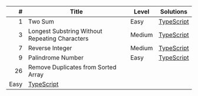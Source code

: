 | #  | Title  | Level | Solutions | 
|---:|---|---|---| 
| 1  | Two Sum | Easy | [TypeScript](https://github.com/MytrucNguyen/leetcode.problems/tree/main/typescript/0001.twoSum) |
| 3  | Longest Substring Without Repeating Characters | Medium | [TypeScript](https://github.com/MytrucNguyen/leetcode.problems/tree/main/typescript/0003.longestSubstringWithoutRepeatingCharacters) |
| 7  | Reverse Integer | Medium | [TypeScript](https://github.com/MytrucNguyen/leetcode.problems/tree/main/typescript/0007.reverseInteger) |
| 9  | Palindrome Number | Easy | [TypeScript](https://github.com/MytrucNguyen/leetcode.problems/tree/main/typescript/0009.palindromeNumber) |
| 26  | Remove Duplicates from Sorted Array
 | Easy | [TypeScript](https://github.com/MytrucNguyen/leetcode.problems/tree/main/typescript/0026.removeDuplicatesFromSortedArray) |